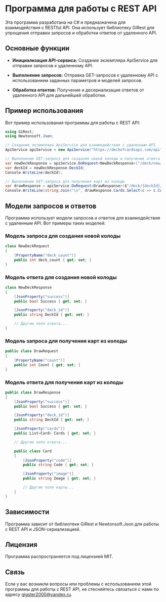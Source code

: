 # Программа для работы с REST API

Эта программа разработана на C# и предназначена для взаимодействия с RESTful API. Она использует библиотеку GiRest для упрощения отправки запросов и обработки ответов от удаленного API.

## Основные функции

- **Инициализация API-сервиса:** Создание экземпляра ApiService для отправки запросов к удаленному API.

- **Выполнение запросов:** Отправка GET-запросов к удаленному API с использованием заданных параметров и моделей запросов.

- **Обработка ответов:** Получение и десериализация ответов от удаленного API для дальнейшей обработки.

## Пример использования

Вот пример использования программы для работы с REST API:

```csharp
using GiRest;
using Newtonsoft.Json;

// Создание экземпляра ApiService для взаимодействия с удаленным API
ApiService apiService = new ApiService("https://deckofcardsapi.com/api");

// Выполнение GET-запроса для создания новой колоды и получение ответа
var newDeckResponse = apiService.DoRequest<NewDeckResponse>("/deck/new/shuffle/", "GET", request: new NewDeckRequest() { deck_count = 1 });
var deckId = newDeckResponse.DeckId;
Console.WriteLine(deckId);

// Выполнение GET-запроса для получения карт из колоды
var drawResponse = apiService.DoRequest<DrawResponse>($"/deck/{deckId}/draw/", "GET", request: new DrawRequest() { Count = 4 });
Console.WriteLine(string.Join("\n", drawResponse.Cards.Select(c => c.Code + ": " + c.Image)));
```

## Модели запросов и ответов
Программа использует модели запросов и ответов для взаимодействия с удаленным API. Вот примеры таких моделей:

### Модель запроса для создания новой колоды

```csharp
class NewDeckRequest
{
    [PropertyName("deck_count")]
    public int deck_count { get; set; }
}
```

### Модель ответа для создания новой колоды

```csharp
class NewDeckResponse
{
    [JsonProperty("success")]
    public bool Success { get; set; }

    [JsonProperty("deck_id")]
    public string DeckId { get; set; }

    // Другие поля ответа...
}
```
### Модель запроса для получения карт из колоды

```csharp
public class DrawRequest
{
    [PropertyName("count")]
    public int Count { get; set; }
}
```

### Модель ответа для получения карт из колоды

```csharp
public class DrawResponse
{
    [JsonProperty("success")]
    public bool Success { get; set; }

    [JsonProperty("deck_id")]
    public string DeckId { get; set; }

    [JsonProperty("cards")]
    public List<Card> Cards { get; set; }

    // Другие поля ответа...

    public class Card
    {
        [JsonProperty("code")]
        public string Code { get; set; }

        [JsonProperty("image")]
        public string Image { get; set; }

        // Другие поля карты...
    }
}
```

## Зависимости
Программа зависит от библиотеки GiRest и Newtonsoft.Json для работы с REST API и JSON-сериализацией.

## Лицензия
Программа распространяется под лицензией MIT.

## Связь
Если у вас возникли вопросы или проблемы с использованием этой программы для работы с REST API, не стесняйтесь связаться с нами по адресу gigster2000@yandex.ru.

